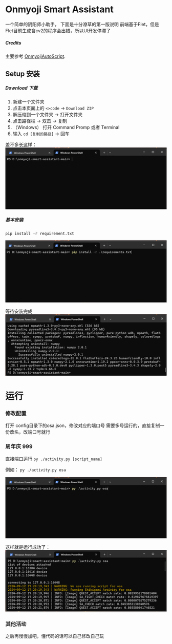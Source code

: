 # Onmyoji Smart Assistant

一个简单的阴阳师小助手， 下面是十分潦草的第一版说明
前端基于Flet，但是Flet目前生成含cv2的程序会出错，所以UI开发停滞了

##### Credits
主要参考 [OnmyojiAutoScript](https://github.com/runhey/OnmyojiAutoScript).

## Setup 安装

##### Download 下载

1. 新建一个文件夹
2. 点击本页面上的 `<>code` -> `Download ZIP`
3. 解压缩到一个文件夹 -> 打开文件夹
2. 点击路径栏 -> 双击 -> 复制
3. （Windows） 打开 Command Promp 或者 Terminal
4. 输入 `cd [复制的路径]`  -> 回车

差不多长这样：
![goto_dir](./assets/goto_dir.png)

##### 基本安装
`pip install -r requirement.txt`

![install](./assets/install.png)

等待安装完成
![finish_install](./assets//finish_install.png)

# 运行

### 修改配置
打开 config目录下的osa.json，修改对应的端口号
需要多号运行的，直接复制一份改名，改端口号就行

### 周年庆 999
直接端口运行 `py ./activity.py [script_name]`

例如： `py ./activity.py osa`

![run](./assets/run.png)

这样就是运行成功了：
![run_success](./assets/run_success.png)

### 其他活动
之后再慢慢加吧，懂代码的话可以自己修改自己玩
